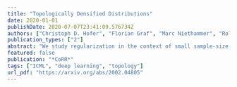 ```yaml
---
title: "Topologically Densified Distributions"
date: 2020-01-01
publishDate: 2020-07-07T23:41:09.576734Z
authors: ["Christoph D. Hofer", "Florian Graf", "Marc Niethammer", "Roland Kwitt"]
publication_types: ["2"]
abstract: "We study regularization in the context of small sample-size learning with over-parameterized neural networks. Specifically, we shift focus from architectural properties, such as norms on the network weights, to properties of the internal representations before a linear classifier. Specifically, we impose a topological constraint on samples drawn from the probability measure induced in that space. This provably leads to mass concentration effects around the representations of training instances, ie, a property beneficial for generalization. By leveraging previous work to impose topological constraints in a neural network setting, we provide empirical evidence (across various vision benchmarks) to support our claim for better generalization."
featured: false
publication: "*CoRR*"
tags: ["ICML", "deep learning", "topology"]
url_pdf: "https://arxiv.org/abs/2002.04805"
---
```


